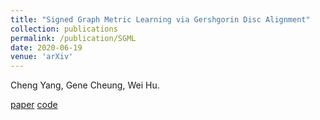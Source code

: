 ```yaml
---
title: "Signed Graph Metric Learning via Gershgorin Disc Alignment"
collection: publications
permalink: /publication/SGML
date: 2020-06-19
venue: 'arXiv'
---
```

Cheng Yang, Gene Cheung, Wei Hu.

[paper](https://arxiv.org/abs/2006.08816) [code](https://github.com/bobchengyang/SGML)
